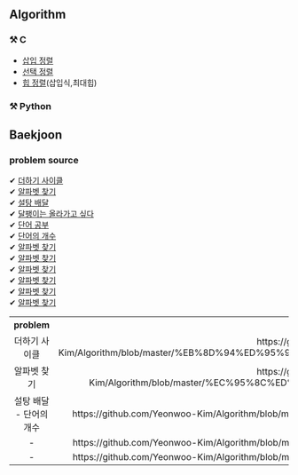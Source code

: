 ## Algorithm

### ⚒ C
* [삽입 정렬](https://github.com/Yeonwoo-Kim/Algorithm/blob/master/%23C/%EC%82%BD%EC%9E%85%EC%A0%95%EB%A0%AC.c) <br>
* [선택 정렬](https://github.com/Yeonwoo-Kim/Algorithm/blob/master/%23C/%EC%84%A0%ED%83%9D%EC%A0%95%EB%A0%AC.c) <br>
* [힙 정렬](https://github.com/Yeonwoo-Kim/Algorithm/blob/master/%23C/%ED%9E%99%EC%A0%95%EB%A0%AC%20-1.c)(삽입식,최대힙) <br>


### ⚒ Python




## Baekjoon

### problem source

✔ [더하기 사이클](https://www.acmicpc.net/problem/1110) <br>
✔ [알파벳 찾기](https://www.acmicpc.net/problem/10809) <br>
✔ [설탕 배달](https://www.acmicpc.net/problem/2839) <br>
✔ [달팽이는 올라가고 싶다](https://www.acmicpc.net/problem/2869) <br>
✔ [단어 공부](https://www.acmicpc.net/problem/1157) <br>
✔ [단어의 개수](https://www.acmicpc.net/problem/1152) <br>
✔ [알파벳 찾기](https://www.acmicpc.net/problem/10809) <br>
✔ [알파벳 찾기](https://www.acmicpc.net/problem/10809) <br>
✔ [알파벳 찾기](https://www.acmicpc.net/problem/10809) <br>
✔ [알파벳 찾기](https://www.acmicpc.net/problem/10809) <br>
✔ [알파벳 찾기](https://www.acmicpc.net/problem/10809) <br>
✔ [알파벳 찾기](https://www.acmicpc.net/problem/10809) <br>



<table>
  <th>problem</th>
  <th>source</th>
  
  <tr>
    <td align="center"> 더하기 사이클 </td>
    <td align="center"> https://github.com/Yeonwoo-Kim/Algorithm/blob/master/%EB%8D%94%ED%95%98%EA%B8%B0%20%EC%82%AC%EC%9D%B4%ED%81%B4.py3 </td>
  </tr>
  
  <tr>
   <td align="center"> 알파벳 찾기 </td>
   <td align="center"> https://github.com/Yeonwoo-Kim/Algorithm/blob/master/%EC%95%8C%ED%8C%8C%EB%B2%B3%20%EC%B0%BE%EA%B8%B0.py3 </td>
  </tr>
    <tr>
   <td align="center"> 설탕 배달 - 단어의 개수</td>
   <td align="center"> https://github.com/Yeonwoo-Kim/Algorithm/blob/master/%EC%84%A0%ED%83%9D%EC%A0%95%EB%A0%AC.c </td>
  </tr>
    <tr>
   <td align="center"> - </td>
   <td align="center"> https://github.com/Yeonwoo-Kim/Algorithm/blob/master/%EC%82%BD%EC%9E%85%EC%A0%95%EB%A0%AC.c </td>
  </tr>
  <tr>
   <td align="center"> - </td>
   <td align="center"> https://github.com/Yeonwoo-Kim/Algorithm/blob/master/%EC%82%BD%EC%9E%85%EC%A0%95%EB%A0%AC.c </td>
  </tr>
  
  
  
</table>
